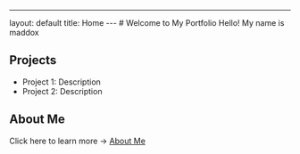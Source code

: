 ---
layout: default
title: Home
--- # Welcome to My Portfolio Hello! My name is maddox
## Projects
- Project 1: Description
- Project 2: Description
## About Me
Click here to learn more → [About Me](about.md)

